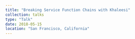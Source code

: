 ```yaml
---
title: "Breaking Service Function Chains with Khaleesi"
collection: talks
type: "Talk"
date: 2018-05-15
location: "San Francisco, California"
---
```

